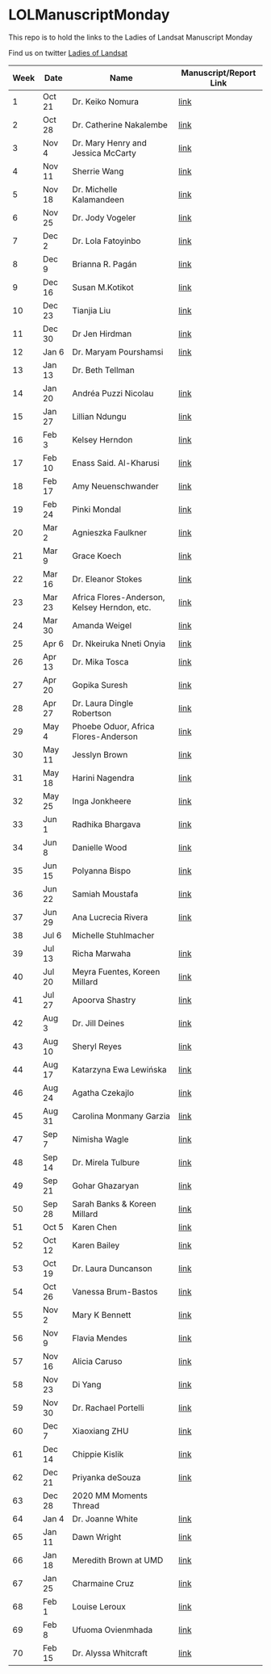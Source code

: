 # LOLManuscriptMonday

This repo is to hold the links to the Ladies of Landsat Manuscript Monday 

Find us on twitter [Ladies of Landsat](https://twitter.com/LadiesOfLandsat)

|Week|Date  |Name                                        |Manuscript/Report Link                                                                                                                                                                                                                                                                                                                                                                                                                                                                                                                                                                                                                                                                                                                                                                                                                                                                                                                                                                                                                                                                                                       |
|----|------|--------------------------------------------|-----------------------------------------------------------------------------------------------------------------------------------------------------------------------------------------------------------------------------------------------------------------------------------------------------------------------------------------------------------------------------------------------------------------------------------------------------------------------------------------------------------------------------------------------------------------------------------------------------------------------------------------------------------------------------------------------------------------------------------------------------------------------------------------------------------------------------------------------------------------------------------------------------------------------------------------------------------------------------------------------------------------------------------------------------------------------------------------------------------------------------|
|1   |Oct 21|Dr. Keiko Nomura                            |[link](https://www.nature.com/articles/s41598-019-48443-3)                                                                                                                                                                                                                                                                                                                                                                                                                                                                                                                                                                                                                                                                                                                                                                                                                                                                                                                                                        |
|2   |Oct 28|Dr. Catherine Nakalembe                     |[link](https://link.springer.com/article/10.1007/s11069-017-3106-x)                                                                                                                                                                                                                                                                                                                                                                                                                                                                                                                                                                                                                                                                                                                                                                                                                                                                                                                                   |
|3   |Nov 4 |Dr. Mary Henry and Jessica McCarty          |[link](https://www.mdpi.com/2072-4292/11/2/104/htm)                                                                                                                                                                                                                                                                                                                                                                                                                                                                                                                                                                                                                                                                                                                                                                                                                                                                                                             |
|4   |Nov 11|Sherrie Wang                                |[link](https://www.sciencedirect.com/science/article/abs/pii/S0034425718305790)                                                                                                                                                                                                                                                                                                                                                                                                                                                                                                                                                                                                                                                                                                                                                                                                                                                                               |
|5   |Nov 18|Dr. Michelle Kalamandeen                    |[link](https://www.nature.com/articles/s41598-018-19358-2)                                                                                                                                                                                                                                                                                                                                                                                                                                                                                                                                                                                                                                                                                                                                                                                                                                                                                                   |
|6   |Nov 25|Dr. Jody Vogeler                            |[link](https://www.sciencedirect.com/science/article/abs/pii/S0034425718300579?via%3Dihub)                                                                                                                                                                                                                                                                                                                                                                                                                                                                                                                                                                                                                                                                                                                                                                                                                                                               |
|7   |Dec 2 |Dr. Lola Fatoyinbo                          |[link](https://iopscience.iop.org/article/10.1088/1748-9326/aa9f03/meta)                                                                                                                                                                                                                                                                                                                                                                                                                                                                                                                                                                                                                                                                                                                                                                                                                                                                                        |
|8   |Dec 9 |Brianna R. Pagán                            |[link](https://www.mdpi.com/2072-4292/11/4/413)                                                                                                                                                                                                                                                                                                                                                                                                                                                                                                                                                                                                                                                                                                                                                                                                                                                                                                                         |
|9   |Dec 16|Susan M.Kotikot                             |[link](https://www.sciencedirect.com/science/article/pii/S0303243418309899)                                                                                                                                                                                                                                                                                                                                                                                                                                                                                                                                                                                                                                                                                                                                                                                                                                                                                       |
|10  |Dec 23|Tianjia Liu                                 |[link](https://iopscience.iop.org/article/10.1088/2515-7620/ab056c)                                                                                                                                                                                                                                                                                                                                                                                                                                                                                                                                                                                                                                                                                                                                                                                                                                                                                          |
|11  |Dec 30|Dr Jen Hirdman                              |[link](https://www.mdpi.com/2072-4292/9/12/1315/htm)                                                                                                                                                                                                                                                                                                                                                                                                                                                                                                                                                                                                                                                                                                                                                                                                                                                                                                             |
|12  |Jan 6 |Dr. Maryam Pourshamsi                       |[link](https://ieeexplore.ieee.org/abstract/document/8469014)                                                                                                                                                                                                                                                                                                                                                                                                                                                                                                                                                                                                                                                                                                                                                                                                                                                                                                   |
|13  |Jan 13|Dr. Beth Tellman                            |                                                                                                                                                                                                                                                                                                                                                                                                                                                                                                                                                                                                                                                                                                                                                                                                                                                                                                                                                                                                                                                                                                                             |
|14  |Jan 20|Andréa Puzzi Nicolau                        |[link](https://iopscience.iop.org/article/10.1088/1748-9326/ab57c3)                                                                                                                                                                                                                                                                                                                                                                                                                                                                                                                                                                                                                                                                                                                                                                                                                                                                                              |
|15  |Jan 27|Lillian Ndungu                              |[link](https://www.frontiersin.org/articles/10.3389/fenvs.2019.00187/full?&utm_source=Email_to_authors_&utm_medium=Email&utm_content=T1_11.5e1_author&utm_campaign=Email_publication&field=&journalName=Frontiers_in_Environmental_Science&id=475659)                                                                                                                                                                                                                         |
|16  |Feb 3 |Kelsey Herndon                              |[link](https://www.mdpi.com/1424-8220/20/2/431)                                                                                                                                                                                                                                                                                                                                                                                                                                                                                                                                                                                                                                                                                                                                                                                                                                                                                                                         |
|17  |Feb 10|Enass Said. Al-Kharusi                      |[link](https://www.mdpi.com/2072-4292/12/1/157/htm)                                                                                                                                                                                                                                                                                                                                                                                                                                                                                                                                                                                                                                                                                                                                                                                                                                                                                                                |
|18  |Feb 17|Amy Neuenschwander                          |[link](https://www.sciencedirect.com/science/article/abs/pii/S0034425718305066?via%3Dihub)                                                                                                                                                                                                                                                                                                                                                                                                                                                                                                                                                                                                                                                                                                                                                                                                                                                               |
|19  |Feb 24|Pinki Mondal                                |[link](https://www.sciencedirect.com/science/article/abs/pii/S0034425719306121)                                                                                                                                                                                                                                                                                                                                                                                                                                                                                                                                                                                                                                                                                                                                                                                                                                                                               |
|20  |Mar 2 |Agnieszka Faulkner                          |[link](https://www.mdpi.com/2072-4292/11/18/2132)                                                                                                                                                                                                                                                                                                                                                                                                                                                                                                                                                                                                                                                                                                                                                                                                                                                                                                                      |
|21  |Mar 9 |Grace Koech                                 |[link](https://link.springer.com/article/10.1007/s40808-019-00695-8)                                                                                                                                                                                                                                                                                                                                                                                                                                                                                                                                                                                                                                                                                                                                                                                                                                                                                            |
|22  |Mar 16|Dr. Eleanor Stokes                          |[link](https://ieeexplore.ieee.org/abstract/document/8809074)                                                                                                                                                                                                                                                                                                                                                                                                                                                                                                                                                                                                                                                                                                                                                                                                                                                                                                   |
|23  |Mar 23|Africa Flores-Anderson, Kelsey Herndon, etc.|[link](https://t.co/3ujzkMnVyZ?amp=1)                                                                                                                                                                                                                                                                                                                                                                                                                                                                                                                                                                                                                                                                                                                                                                                                                                                                                                                                                                                                                            |
|24  |Mar 30|Amanda Weigel                               |[link](https://t.co/ad9psvbIne?amp=1)                                                                                                                                                                                                                                                                                                                                                                                                                                                                                                                                                                                                                                                                                                                                                                                                                                                                                                                                                                                                                             |
|25  |Apr 6 |Dr. Nkeiruka Nneti Onyia                    |[link](https://www.mdpi.com/2072-4292/10/6/897/htm)                                                                                                                                                                                                                                                                                                                                                                                                                                                                                                                                                                                                                                                                                                                                                                                                                                                         |
|26  |Apr 13|Dr. Mika Tosca                              |[link](https://www.mdpi.com/2072-4292/9/7/674/htm)                                                                                                                                                                                                                                                                                                                                                                                                                                                                                                                                                                                                                                                                                                                                                                                                                                                                                                                |
|27  |Apr 20|Gopika Suresh                               |[link](https://www.sciencedirect.com/science/article/pii/S2352938516300817)                                                                                                                                                                                                                                                                                                                                                                                                                                                                                                                                                                                                                                                                                                                                                                                                                                                                                   |
|28  |Apr 27|Dr. Laura Dingle Robertson                  |[link](https://link.springer.com/article/10.1007/s13157-015-0696-5)                                                                                                                                                                                                                                                                                                                                                                                                                                                                                                                                                                                                                                                                                                                                                                                                                                                                                               |
|29  |May 4 |Phoebe Oduor, Africa Flores-Anderson        |[link](https://link.springer.com/chapter/10.1007/978-3-319-33438-7_4)                                                                                                                                                                                                                                                                                                                                                                                                                                                                                                                                                                                                                                                                                                                                                                                                                                                                                           |
|30  |May 11|Jesslyn Brown                               |[link](https://www.sciencedirect.com/science/article/pii/S003442571930375X?casa_token=szzPAhwc1boAAAAA:umiFz362PGCliUX5VXqoKtwuRUak3kEPLJ_4FdRA1QRkgt5t7TILF_njFrDE1ffHjqSvWiFlsPZe#bb0025)                                                                                                                                                                                                                                                                                                                                                                                                                                                                                                                                                  |
|31  |May 18|Harini Nagendra                             |[link](https://www.tandfonline.com/eprint/GQEPFZWZHDFGRSUYI27T/full?target=10.1080/1747423X.2020.1720842)                                                                                                                                                                                                                                                                                                                                                                                                                                                                                                                                                                                                                                                                                                                                                                                                                |
|32  |May 25|Inga Jonkheere                              |[link](https://link.springer.com/chapter/10.1007/978-94-024-1098-3_5)                                                                                                                                                                                                                                                                                                                                                                                                                                                                                                                                                                                                                                                                                                                                                                                                                                                                                           |
|33  |Jun 1 |Radhika Bhargava                            |[link](https://www.sciencedirect.com/science/article/pii/S0272771419312272)                                                                                                                                                                                                                                                                                                                                                                                                                                                                                                                                                                                                                                                                                                                                                                                                                                                                                   |
|34  |Jun 8 |Danielle Wood                               |[link](https://www.sciencedirect.com/science/article/abs/pii/S0094576513004682)                                                                                                                                                                                                                                                                                                                                                                                                                                                                                                                                                                                                                                                                                                                                                                                                                                                                                                |
|35  |Jun 15|Polyanna Bispo                              |[link](https://www.sciencedirect.com/science/article/pii/S0034425719302068)                                                                                                                                                                                                                                                                                                                                                                                                                                                                                                                                                                                                                                                                                                                                                                                                                                                                                   |
|36  |Jun 22|Samiah Moustafa                             |[link](https://www.sciencedirect.com/science/article/pii/S0034425717302304?casa_token=qfg_YdUDR5AAAAAA:V45udeiX2JpEX5mGoK_LvEmt9aZuFFm3aVbeIQ-BDkg-kif59QVy5bnJyWkybpeqCa6TUvqaMQdc)                                                                                                                                                                                                                                                                                                                                                                                                                                                                       |
|37  |Jun 29|Ana Lucrecia Rivera                         |[link](https://www.researchgate.net/publication/269923809_Assessing_hydrometeorological_impacts_with_terrestrial_and_aerial_Lidar_data_in_Monterrey_Mexico)                                                                                                                                                                                                                                                                                                                                                                                                                                                                                                                                                                                                                                               |
|38  |Jul 6 |Michelle Stuhlmacher                        |                                                                                                                                                                                                                                                                                                                                                                                                                                                                                                                                                                                                                                                                                                                                                                                                                                                                                                                                                                                                                                                                                                                             |
|39  |Jul 13|Richa Marwaha                               |[link](https://www.researchgate.net/profile/Anil_Kumar15/publication/288903888_Object-oriented_and_pixel-based_classification_approach_for_land_cover_using_airborne_long-wave_infrared_hyperspectral_data/links/5747c15508aef66a78b08168/Object-oriented-and-pixel-based-classification-approach-for-land-cover-using-airborne-long-wave-infrared-hyperspectral-data.pdf)                                                                                                                                                                                                                                                                                                                                                                                                                                                                                                                                                                                                                                                                                                                                                                                                                                                                                       |
|40  |Jul 20|Meyra Fuentes, Koreen Millard               |[link](https://www.tandfonline.com/doi/abs/10.1080/15481603.2019.1695407)                                                                                                                                                                                                                                                                                                                                                                                                                                                                                                                                                                                                                                                                                                                                                                                                                                                                                        |
|41  |Jul 27|Apoorva Shastry                             |[link](https://agupubs.onlinelibrary.wiley.com/doi/abs/10.1029/2020GL088759)                                                                                                                                                                                                                                                                                                                                                                                                                                                                                                                                                                                                                                                                                                                                                                                                                                                                                                        |
|42  |Aug 3 |Dr. Jill Deines                             |[link](https://agupubs.onlinelibrary.wiley.com/doi/full/10.1002/2017GL074071)                                                                                                                                                                                                                                                                                                                                                                                                                                                                                                                                                                                                                                                                                                                                                                                                                                                                                                     |
|43  |Aug 10|Sheryl Reyes                                |[link](https://collections.unu.edu/eserv/UNU:7745/sustainability-12-05656.pdf)                                                                                                                                                                                                                                                                                                                                                                                                                                                                                                                                                                                                                                                                                                                                                                                                                                                                               |
|44  |Aug 17|Katarzyna Ewa Lewińska                      |[link](https://www.sciencedirect.com/science/article/pii/S0034425720303394?dgcid=author)                                                                                                                                                                                                                                                                                                                                                                                                                                                                                                                                                                                                                                                                                                                                                                                                                                                                    |
|46  |Aug 24|Agatha Czekajlo                             |[link](https://www.sciencedirect.com/science/article/pii/S0303243420302555?via%3Dihub)                                                                                                                                                                                                                                                                                                                                                                                                                                                                                                                                                                                                                                                                                                                                                                                                                                                                          |
|45  |Aug 31|Carolina Monmany Garzia                     |[link](https://www.sciencedirect.com/science/article/abs/pii/S0140196315001329)                                                                                                                                                                                                                                                                                                                                                                                                                                                                                                                                                                                                                                                                                                                                                                                                                                                                                                |
|47  |Sep 7 |Nimisha Wagle                               |[link](https://www.mdpi.com/2220-9964/9/6/397/htm)                                                                                                                                                                                                                                                                                                                                                                                                                                                                                                                                                                                                                                                                                                                                                                                                                                                                                                               |
|48  |Sep 14|Dr. Mirela Tulbure                          |[link](https://www.sciencedirect.com/science/article/pii/S0034425716300621)                                                                                                                                                                                                                                                                                                                                                                                                                                                                                                                                                                                                                                                                                                                                                                                                                                                                                   |
|49  |Sep 21|Gohar Ghazaryan                             |[link](https://www.tandfonline.com/eprint/CVN9WHNHECREGFDQ8EGH/full?target=10.1080/15481603.2020.1778332)                                                                                                                                                                                                                                                                                                                                                                                                                                                                                                                                                                                                                                                                                                                                                                                                                  |
|50  |Sep 28|Sarah Banks & Koreen Millard                |[link](https://www.mdpi.com/2072-4292/9/12/1206)                                                                                                                                                                                                                                                                                                                                                                                                                                                                                                                                                                                                                                                                                                                                                                                                                                                                                                                     |
|51  |Oct 5 |Karen Chen                                  |[link](https://arxiv.org/abs/2009.06992)                                                                                                                                                                                                                                                                                                                                                                                                                                                                                                                                                                                                                                                                                                                                                                                                                                                                                                                                                                                                                     |
|52  |Oct 12|Karen Bailey                                |[link](https://www.researchgate.net/profile/Christa_Zweig/publication/282217725_Land-cover_change_within_and_around_protected_areas_in_a_biodiversity_hotspot/links/5607ff4908aeb5718ff9c10c.pdf)                                                                                                                                                                                                                                                                                                                                                                                                          |
|53  |Oct 19|Dr. Laura Duncanson                         |[link](https://www.sciencedirect.com/science/article/pii/S0034425720301498)                                                                                                                                                                                                                                                                                                                                                                                                                                                                                                                                                                                                                                                                                                                                                                                                                                                                                   |
|54  |Oct 26|Vanessa Brum-Bastos                         |[link](https://www.sciencedirect.com/science/article/pii/S1574954120300996?dgcid=author)                                                                                                                                                                                                                                                                                                                                                                                                                                                                                                                                                                                                                                                                                                                                                                                                                                                                     |
|55  |Nov 2 |Mary K Bennett                              |[link](https://www.mdpi.com/2504-446X/4/3/50)                                                                                                                                                                                                                                                                                                                                                                                                                                                                                                                                                                                                                                                                                                                                                                                                                                                                                                             |
|56  |Nov 9 |Flavia Mendes                               |[link](https://www.mdpi.com/2072-4292/11/10/1161)                                                                                                                                                                                                                                                                                                                                                                                                                                                                                                                                                                                                                                                                                                                                                                                                                                                                                                                  |
|57  |Nov 16|Alicia Caruso                               |[link](https://www.tandfonline.com/doi/abs/10.1080/08120099.2020.1826122?journalCode=taje20)                                                                                                                                                                                                                                                                                                                                                                                                                                                                                                                                                                                                                                                                                                                                                                                                                                                        |
|58  |Nov 23|Di Yang                                     |[link](https://www.tandfonline.com/doi/pdf/10.1080/10095020.2017.1371385)                                                                                                                                                                                                                                                                                                                                                                                                                                                                                                                                                                                                                                                                                                                                                                                                                                                                                         |
|59  |Nov 30|Dr. Rachael Portelli                        |[link](https://www.tandfonline.com/doi/full/10.1080/15481603.2016.1196424?casa_token=0i6zYQaJEmYAAAAA:Ux59dZjbF73yAnmbovyXfMcRa4q-gSci2Os1OFejp9UDaOgWg2Ktusy0BYSL2t82pNX_2xJ1VRfbad0)                                                                                                                                                                                                                                                                                                                                                                                                                                                                                                                                                                        |
|60  |Dec 7 |Xiaoxiang ZHU                               |[link](https://www.mdpi.com/2072-4292/10/9/1374/htm)                                                                                                                                                                                                                                                                                                                                                                                                                                                                                                                                                                                                                                                                                                                                                                                                                                                                                                          |
|61  |Dec 14|Chippie Kislik                              |[link](https://www.mdpi.com/2072-4292/12/20/3332)                                                                                                                                                                                                                                                                                                                                                                                                                                                                                                                                                                                                                                                                                                                                                                                                                                                                                                                   |
|62  |Dec 21|Priyanka deSouza                            |[link](https://amt.copernicus.org/articles/13/5319/2020/)                                                                                                                                                                                                                                                                                                                                                                                                                                                                                                                                                                                                                                                                                                                                                                                                                                                                                                  |
|63  |Dec 28|2020 MM Moments Thread                      |                                                                                                                                                                                                                                                                                                                                                                                                                                                                                                                                                                                                                                                                                                                                                                                                                                                                                                                                                                                                                                                                                                                             |
|64  |Jan 4 |Dr. Joanne White                            |[link](https://www.sciencedirect.com/science/article/pii/S0034425720305423)                                                                                                                                                                                                                                                                                                                                                                                                                                                                                                                                                                                                                                                                                                                                                                                                                                                                                   |
|65  |Jan 11|Dawn Wright                                 |[link](https://www.researchgate.net/profile/Dawn_Wright5/publication/317409531_Swells_Soundings_and_Sustainability_butHere_Be_Monsters/links/59adaedaa6fdcce55a416a2e/Swells-Soundings-and-Sustainability-butHere-Be-Monsters.pdf)                                                                                                                                                                                                                                                                                                                                                                                                                             |
|66  |Jan 18|Meredith Brown at UMD                       |[link](https://www.mdpi.com/2072-4292/12/3/372)                                                                                                                                                                                                                                                                                                                                                                                                                                                                                                                                                                                                                                                                                                                                                                                                                                                                                                                         |
|67  |Jan 25|Charmaine Cruz                              |[link](https://pdfs.semanticscholar.org/bfe5/5c8fe35ea8751be720d11c7ba9524a81fd38.pdf)                                                                                                                                                                                                                                                                                                                                                                                                                                                                                                                                                                                                                                                                                                                                                                                                                                                                           |
|68  |Feb 1 |Louise Leroux                               |[link](https://www.sciencedirect.com/science/article/abs/pii/S116103011830354X)                                                                                                                                                                                                                                                                                                                                                                                                                                                                                                                                                                                                                                                                                                                                                                                                                                                                                                |
|69  |Feb 8 |Ufuoma Ovienmhada                           |[link](https://dspace.mit.edu/handle/1721.1/127489)                                                                                                                                                                                                                                                                                                                                                                                                                                                                                                                                                                                                                                                                                                                                                                                                                                                                                                             |
|70  |Feb 15|Dr. Alyssa Whitcraft                        |[link](https://www.sciencedirect.com/science/article/pii/S0034425719304894)                                                                                                                                                                                                                                                                                                                                                                                                                                                                                                                                                                                                                                                                                                                                                                                                                                                                                   |
